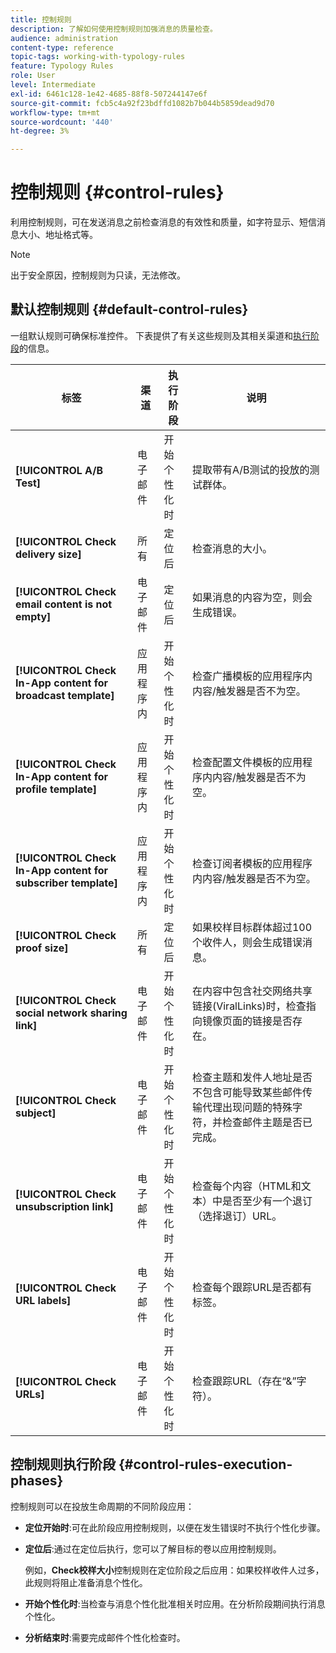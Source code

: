 ```yaml
---
title: 控制规则
description: 了解如何使用控制规则加强消息的质量检查。
audience: administration
content-type: reference
topic-tags: working-with-typology-rules
feature: Typology Rules
role: User
level: Intermediate
exl-id: 6461c128-1e42-4685-88f8-507244147e6f
source-git-commit: fcb5c4a92f23bdffd1082b7b044b5859dead9d70
workflow-type: tm+mt
source-wordcount: '440'
ht-degree: 3%

---
```


# 控制规则 {#control-rules}

利用控制规则，可在发送消息之前检查消息的有效性和质量，如字符显示、短信消息大小、地址格式等。

>[!NOTE]
>
>出于安全原因，控制规则为只读，无法修改。

## 默认控制规则 {#default-control-rules}

一组默认规则可确保标准控件。 下表提供了有关这些规则及其相关渠道和[执行阶段](#control-rules-execution-phases)的信息。

| 标签 | 渠道 | 执行阶段 | 说明 |
|---------|----------|---------|---------|
| **[!UICONTROL A/B Test]** | 电子邮件 | 开始个性化时 | 提取带有A/B测试的投放的测试群体。 |
| **[!UICONTROL Check delivery size]** | 所有 | 定位后 | 检查消息的大小。 |
| **[!UICONTROL Check email content is not empty]** | 电子邮件 | 定位后 | 如果消息的内容为空，则会生成错误。 |
| **[!UICONTROL Check In-App content for broadcast template]** | 应用程序内 | 开始个性化时 | 检查广播模板的应用程序内内容/触发器是否不为空。 |
| **[!UICONTROL Check In-App content for profile template]** | 应用程序内 | 开始个性化时 | 检查配置文件模板的应用程序内内容/触发器是否不为空。 |
| **[!UICONTROL Check In-App content for subscriber template]** | 应用程序内 | 开始个性化时 | 检查订阅者模板的应用程序内内容/触发器是否不为空。 |
| **[!UICONTROL Check proof size]** | 所有 | 定位后 | 如果校样目标群体超过100个收件人，则会生成错误消息。 |
| **[!UICONTROL Check social network sharing link]** | 电子邮件 | 开始个性化时 | 在内容中包含社交网络共享链接(ViralLinks)时，检查指向镜像页面的链接是否存在。 |
| **[!UICONTROL Check subject]** | 电子邮件 | 开始个性化时 | 检查主题和发件人地址是否不包含可能导致某些邮件传输代理出现问题的特殊字符，并检查邮件主题是否已完成。 |
| **[!UICONTROL Check unsubscription link]** | 电子邮件 | 开始个性化时 | 检查每个内容（HTML和文本）中是否至少有一个退订（选择退订）URL。 |
| **[!UICONTROL Check URL labels]** | 电子邮件 | 开始个性化时 | 检查每个跟踪URL是否都有标签。 |
| **[!UICONTROL Check URLs]** | 电子邮件 | 开始个性化时 | 检查跟踪URL（存在“&amp;”字符）。 |

## 控制规则执行阶段 {#control-rules-execution-phases}

控制规则可以在投放生命周期的不同阶段应用：

* **定位开始时**:可在此阶段应用控制规则，以便在发生错误时不执行个性化步骤。

* **定位后**:通过在定位后执行，您可以了解目标的卷以应用控制规则。

   例如，**Check校样大小**&#x200B;控制规则在定位阶段之后应用：如果校样收件人过多，此规则将阻止准备消息个性化。

* **开始个性化时**:当检查与消息个性化批准相关时应用。在分析阶段期间执行消息个性化。

* **分析结束时**:需要完成邮件个性化检查时。
